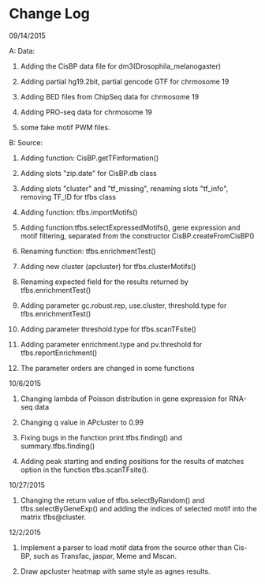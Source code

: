 Change Log
========
09/14/2015

A: Data:

1) Adding the CisBP data file for dm3(Drosophila_melanogaster)

2) Adding partial hg19.2bit, partial gencode GTF for chrmosome 19

3) Adding BED files from ChipSeq data for chrmosome 19

4) Adding PRO-seq data for chrmosome 19

5) some fake motif PWM files.

B: Source: 

1) Adding function: CisBP.getTFinformation()

2) Adding slots "zip.date" for CisBP.db class

3) Adding slots "cluster" and "tf_missing", renaming slots "tf_info", removing TF_ID for tfbs class

4) Adding function: tfbs.importMotifs()

5) Adding function:tfbs.selectExpressedMotifs(), gene expression and motif filtering, separated from the constructor CisBP.createFromCisBP()

6) Renaming function: tfbs.enrichmentTest()

7) Adding new cluster (apcluster) for tfbs.clusterMotifs()

8) Renaming expected field for the results returned by tfbs.enrichmentTest()

9) Adding parameter gc.robust.rep, use.cluster, threshold.type for tfbs.enrichmentTest()

10) Adding parameter threshold.type for tfbs.scanTFsite()

11) Adding parameter enrichment.type and pv.threshold for tfbs.reportEnrichment()

12) The parameter orders are changed in some functions

10/6/2015

1) Changing lambda of Poisson distribution in gene expression for RNA-seq data

2) Changing q value in APcluster to 0.99

3) Fixing bugs in the function print.tfbs.finding() and summary.tfbs.finding()

4) Adding peak starting and ending positions for the results of matches option in the function tfbs.scanTFsite().

10/27/2015

1) Changing the return value of tfbs.selectByRandom() and tfbs.selectByGeneExp() and adding the indices of selected motif into the matrix tfbs@cluster.

12/2/2015
1) Implement a parser to load motif data from the source other than Cis-BP, such as Transfac, jaspar, Meme and Mscan.

2) Draw apcluster heatmap with same style as agnes results.



